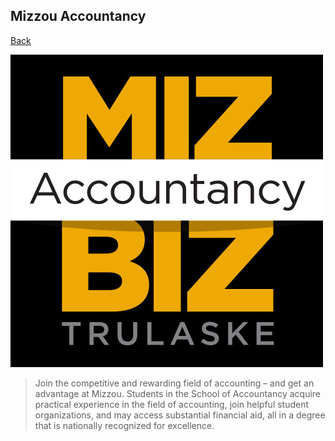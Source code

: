 ## Mizzou Accountancy

[Back](README.md)

![Mizzou Accounting](mizzou_accounting.png)

> Join the competitive and rewarding field of accounting – and get an advantage at Mizzou. Students in the School of Accountancy acquire practical experience in the field of accounting, join helpful student organizations, and may access substantial financial aid, all in a degree that is nationally recognized for excellence.

